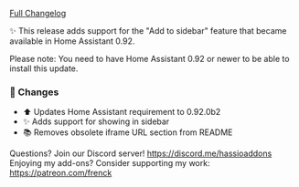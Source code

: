 [Full Changelog][changelog]

✨ This release adds support for the "Add to sidebar" feature that became available in Home Assistant 0.92.

Please note: You need to have Home Assistant 0.92 or newer to be able to install this update. 

### 🔨 Changes

- :arrow_up: Updates Home Assistant requirement to 0.92.0b2
- :sparkles: Adds support for showing in sidebar
- :books: Removes obsolete iframe URL section from README

[changelog]: https://github.com/hassio-addons/addon-influxdb/compare/v3.0.3...v3.0.4

Questions? Join our Discord server! https://discord.me/hassioaddons
Enjoying my add-ons? Consider supporting my work: https://patreon.com/frenck